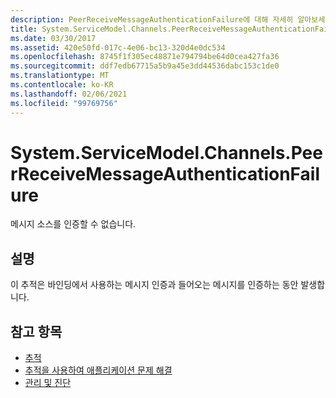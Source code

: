 ```yaml
---
description: PeerReceiveMessageAuthenticationFailure에 대해 자세히 알아보세요.
title: System.ServiceModel.Channels.PeerReceiveMessageAuthenticationFailure
ms.date: 03/30/2017
ms.assetid: 420e50fd-017c-4e06-bc13-320d4e0dc534
ms.openlocfilehash: 8745f1f305ec48871e794794be64d0cea427fa36
ms.sourcegitcommit: ddf7edb67715a5b9a45e3dd44536dabc153c1de0
ms.translationtype: MT
ms.contentlocale: ko-KR
ms.lasthandoff: 02/06/2021
ms.locfileid: "99769756"
---
```

# <a name="systemservicemodelchannelspeerreceivemessageauthenticationfailure"></a>System.ServiceModel.Channels.PeerReceiveMessageAuthenticationFailure

메시지 소스를 인증할 수 없습니다.  
  
## <a name="description"></a>설명  

 이 추적은 바인딩에서 사용하는 메시지 인증과 들어오는 메시지를 인증하는 동안 발생합니다.  
  
## <a name="see-also"></a>참고 항목

- [추적](index.md)
- [추적을 사용하여 애플리케이션 문제 해결](using-tracing-to-troubleshoot-your-application.md)
- [관리 및 진단](../index.md)
